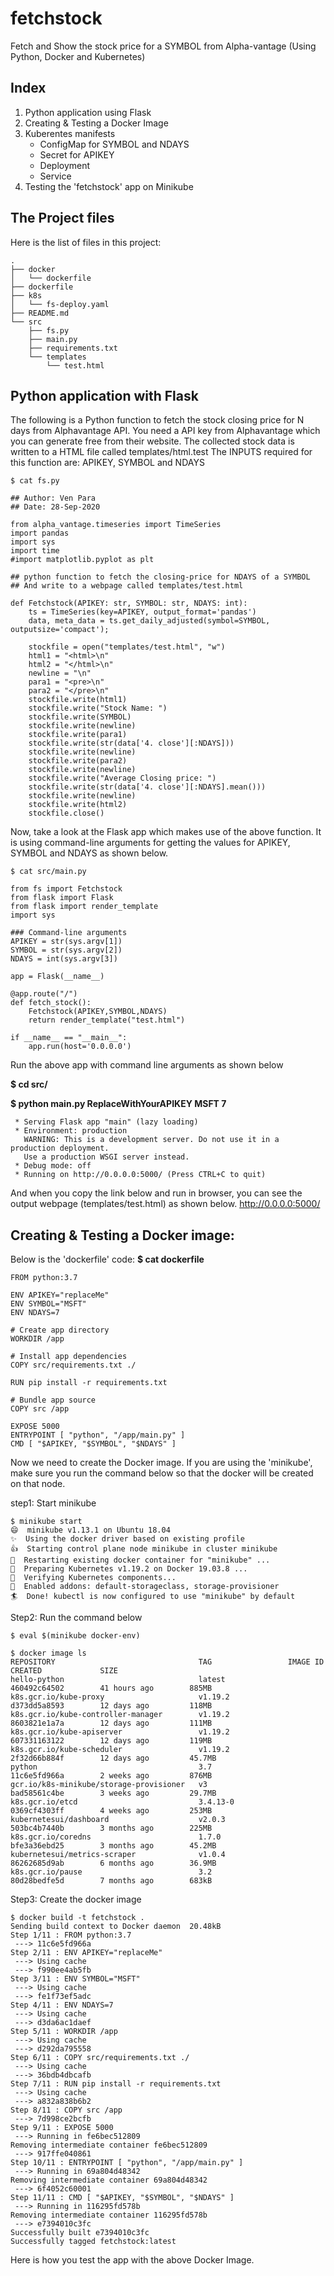 # fetchstock
Fetch and Show the stock price for a SYMBOL from Alpha-vantage
(Using Python, Docker and Kubernetes)

## Index

1. Python application using Flask
2. Creating & Testing a Docker Image
3. Kuberentes manifests
    - ConfigMap for SYMBOL and NDAYS
    - Secret for APIKEY
    - Deployment 
    - Service
4. Testing the 'fetchstock' app on Minikube

## The Project files

Here is the list of files in this project:

```
.
├── docker
│   └── dockerfile
├── dockerfile
├── k8s
│   └── fs-deploy.yaml
├── README.md
└── src
    ├── fs.py
    ├── main.py
    ├── requirements.txt
    └── templates
        └── test.html
```

## Python application with Flask

The following is a Python function to fetch the stock closing price for N days from Alphavantage API.
You need a API key from Alphavantage which you can generate free from their website. The collected stock data is written to a HTML file called templates/html.test
The INPUTS required for this function are: APIKEY, SYMBOL and NDAYS


```
$ cat fs.py

## Author: Ven Para
## Date: 28-Sep-2020

from alpha_vantage.timeseries import TimeSeries
import pandas
import sys
import time
#import matplotlib.pyplot as plt

## python function to fetch the closing-price for NDAYS of a SYMBOL
## And write to a webpage called templates/test.html

def Fetchstock(APIKEY: str, SYMBOL: str, NDAYS: int):
	ts = TimeSeries(key=APIKEY, output_format='pandas')
	data, meta_data = ts.get_daily_adjusted(symbol=SYMBOL, outputsize='compact');

	stockfile = open("templates/test.html", "w")
	html1 = "<html>\n"
	html2 = "</html>\n"
	newline = "\n"
	para1 = "<pre>\n"
	para2 = "</pre>\n"
	stockfile.write(html1)
	stockfile.write("Stock Name: ")
	stockfile.write(SYMBOL)
	stockfile.write(newline)
	stockfile.write(para1)
	stockfile.write(str(data['4. close'][:NDAYS]))
	stockfile.write(newline)
	stockfile.write(para2)
	stockfile.write(newline)
	stockfile.write("Average Closing price: ")
	stockfile.write(str(data['4. close'][:NDAYS].mean()))
	stockfile.write(newline)
	stockfile.write(html2)
	stockfile.close()
```
Now, take a look at the Flask app which makes use of the above function.
It is using command-line arguments for getting the values for APIKEY, SYMBOL and NDAYS as shown below.

```
$ cat src/main.py

from fs import Fetchstock
from flask import Flask
from flask import render_template
import sys

### Command-line arguments 
APIKEY = str(sys.argv[1])
SYMBOL = str(sys.argv[2])
NDAYS = int(sys.argv[3])

app = Flask(__name__)

@app.route("/")
def fetch_stock():
    Fetchstock(APIKEY,SYMBOL,NDAYS)
    return render_template("test.html")
    
if __name__ == "__main__":
	app.run(host='0.0.0.0')

```

Run the above app with command line arguments as shown below 

**$ cd src/**

**$ python main.py ReplaceWithYourAPIKEY MSFT 7**
```
 * Serving Flask app "main" (lazy loading)
 * Environment: production
   WARNING: This is a development server. Do not use it in a production deployment.
   Use a production WSGI server instead.
 * Debug mode: off
 * Running on http://0.0.0.0:5000/ (Press CTRL+C to quit)
```

And when you copy the link below and run in browser, you can see the output webpage (templates/test.html) as shown below.
http://0.0.0.0:5000/

## Creating & Testing a Docker image:

Below is the 'dockerfile' code:
**$ cat dockerfile**
``` 
FROM python:3.7

ENV APIKEY="replaceMe"
ENV SYMBOL="MSFT"
ENV NDAYS=7

# Create app directory
WORKDIR /app

# Install app dependencies
COPY src/requirements.txt ./

RUN pip install -r requirements.txt

# Bundle app source
COPY src /app

EXPOSE 5000
ENTRYPOINT [ "python", "/app/main.py" ]
CMD [ "$APIKEY, "$SYMBOL", "$NDAYS" ] 

```
Now we need to create the Docker image. If you are using the 'minikube', make sure you run the command below so that the docker will be created on that node.

step1: Start minikube
```
$ minikube start
😄  minikube v1.13.1 on Ubuntu 18.04
✨  Using the docker driver based on existing profile
👍  Starting control plane node minikube in cluster minikube
🔄  Restarting existing docker container for "minikube" ...
🐳  Preparing Kubernetes v1.19.2 on Docker 19.03.8 ...
🔎  Verifying Kubernetes components...
🌟  Enabled addons: default-storageclass, storage-provisioner
🏄  Done! kubectl is now configured to use "minikube" by default
```
Step2: Run the command below
```
$ eval $(minikube docker-env)

$ docker image ls
REPOSITORY                                TAG                 IMAGE ID            CREATED             SIZE
hello-python                              latest              460492c64502        41 hours ago        885MB
k8s.gcr.io/kube-proxy                     v1.19.2             d373dd5a8593        12 days ago         118MB
k8s.gcr.io/kube-controller-manager        v1.19.2             8603821e1a7a        12 days ago         111MB
k8s.gcr.io/kube-apiserver                 v1.19.2             607331163122        12 days ago         119MB
k8s.gcr.io/kube-scheduler                 v1.19.2             2f32d66b884f        12 days ago         45.7MB
python                                    3.7                 11c6e5fd966a        2 weeks ago         876MB
gcr.io/k8s-minikube/storage-provisioner   v3                  bad58561c4be        3 weeks ago         29.7MB
k8s.gcr.io/etcd                           3.4.13-0            0369cf4303ff        4 weeks ago         253MB
kubernetesui/dashboard                    v2.0.3              503bc4b7440b        3 months ago        225MB
k8s.gcr.io/coredns                        1.7.0               bfe3a36ebd25        3 months ago        45.2MB
kubernetesui/metrics-scraper              v1.0.4              86262685d9ab        6 months ago        36.9MB
k8s.gcr.io/pause                          3.2                 80d28bedfe5d        7 months ago        683kB
```

Step3: Create the docker image
```
$ docker build -t fetchstock .
Sending build context to Docker daemon  20.48kB
Step 1/11 : FROM python:3.7
 ---> 11c6e5fd966a
Step 2/11 : ENV APIKEY="replaceMe"
 ---> Using cache
 ---> f990ee4ab5fb
Step 3/11 : ENV SYMBOL="MSFT"
 ---> Using cache
 ---> fe1f73ef5adc
Step 4/11 : ENV NDAYS=7
 ---> Using cache
 ---> d3da6ac1daef
Step 5/11 : WORKDIR /app
 ---> Using cache
 ---> d292da795558
Step 6/11 : COPY src/requirements.txt ./
 ---> Using cache
 ---> 36bdb4dbcafb
Step 7/11 : RUN pip install -r requirements.txt
 ---> Using cache
 ---> a832a838b6b2
Step 8/11 : COPY src /app
 ---> 7d998ce2bcfb
Step 9/11 : EXPOSE 5000
 ---> Running in fe6bec512809
Removing intermediate container fe6bec512809
 ---> 917ffe040861
Step 10/11 : ENTRYPOINT [ "python", "/app/main.py" ]
 ---> Running in 69a804d48342
Removing intermediate container 69a804d48342
 ---> 6f4052c60001
Step 11/11 : CMD [ "$APIKEY, "$SYMBOL", "$NDAYS" ]
 ---> Running in 116295fd578b
Removing intermediate container 116295fd578b
 ---> e7394010c3fc
Successfully built e7394010c3fc
Successfully tagged fetchstock:latest

```



Here is how you test the app with the above Docker Image.
